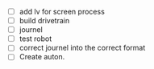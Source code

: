 - [ ] add lv for screen process
- [ ] build drivetrain
- [ ] journel
- [ ] test robot 
- [ ] correct journel into the correct format
- [ ] Create auton.
